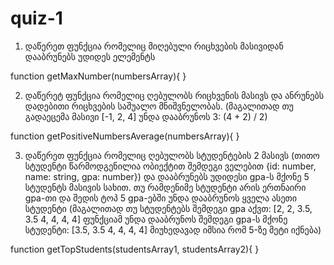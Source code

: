 # quiz-1

1. დაწერეთ ფუნქცია რომელიც მიღებული რიცხვების მასივიდან დააბრუნებს უდიდეს ელემენტს

function getMaxNumber(numbersArray){
}

2. დაწერეტ ფუნქცია რომელიც ღებულობს რიცხვენის მასივს და ანრუნებს დადებითი რიცხვების საშუალო მნიშვნელობას. (მაგალითად თუ გადაეცემა მასივი [-1, 2, 4] უნდა დააბრუნოს 3: (4 + 2) / 2)

function getPositiveNumbersAverage(numbersArray){
}

3. დაწერეთ ფუნქცია რომელიც ღებულობს სტუდენტების 2 მასივს (თითო სტუდენტი წარმოდგენილია ობიექტით შემდეგი ველებით {id: number, name: string, gpa: number}) და დააბრუნებს უდიდესი gpa-ს მქონე 5 სტუდენტს მასივის სახით.
თუ რამდენიმე სტუდენტი არის ერთნაირი gpa-თი და შედის ტოპ 5 gpa-ებში უნდა დააბრუნოს ყველა ასეთი სტუდენტი (მაგალითად თუ სტუდენტებს შემდეგი gpa აქვთ: [2, 2, 3.5, 3.5 4, 4, 4, 4] ფუნქციამ უნდა დააბრუნოს შემდეგი gpa-ს მქონე სტუდენტი: [3.5, 3.5 4, 4, 4, 4] მიუხედავად იმსია რომ 5-ზე მეტი იქნება)

function getTopStudents(studentsArray1, studentsArray2){
}
